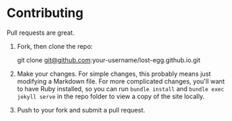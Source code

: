 # Contributing

Pull requests are great.

1. Fork, then clone the repo:

   git clone git@github.com:your-username/lost-egg.github.io.git

2. Make your changes. For simple changes, this probably means just modifying a Markdown file. For more complicated changes, you'll want to have Ruby installed, so you can run `bundle install` and `bundle exec jekyll serve` in the repo folder to view a copy of the site locally.

3. Push to your fork and submit a pull request.
